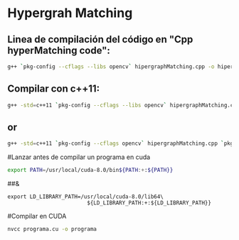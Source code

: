 # Hypergrah Matching

## Linea de compilación del código en "Cpp hyperMatching code":
```sh
g++ `pkg-config --cflags --libs opencv` hipergraphMatching.cpp -o hiper.out
```

## Compilar con c++11:

```sh
g++ -std=c++11 `pkg-config --cflags --libs opencv` hipergraphMatching.cpp -o hiper.out
```
## or
```sh
g++ -std=c++11 `pkg-config --cflags opencv` hipergraphMatching.cpp `pkg-config --libs opencv` -o hiper.out
```
#Lanzar antes de compilar un programa en cuda 
```sh
export PATH=/usr/local/cuda-8.0/bin${PATH:+:${PATH}}
```
##&
```
export LD_LIBRARY_PATH=/usr/local/cuda-8.0/lib64\
                         ${LD_LIBRARY_PATH:+:${LD_LIBRARY_PATH}}
```
#Compilar en CUDA
```sh
nvcc programa.cu -o programa
```


